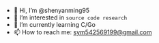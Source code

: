 - 👋 Hi, I’m @shenyanming95
- 👀 I’m interested in `source code research`
- 🌱 I’m currently learning C/Go
- 📫 How to reach me: sym542569199@gmail.com

<!---
shenyanming95/shenyanming95 is a ✨ special ✨ repository because its `README.md` (this file) appears on your GitHub profile.
You can click the Preview link to take a look at your changes.
--->
